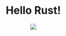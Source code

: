 <div align="center">
  <h1>Hello Rust!</h1>
  <img src="https://user-images.githubusercontent.com/101659217/200118770-6e1879b9-bef3-47ef-9255-e8b39576c156.png">
</div>
